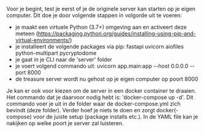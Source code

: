Voor je begint, test je eerst of je de originele server kan starten op je eigen computer. Dit doe je door volgende stappen in volgorde uit te voeren:
* je maakt een virtuele Python (3.7+) omgeving aan en activeert deze meteen (https://packaging.python.org/guides/installing-using-pip-and-virtual-environments/)
* je installeert de volgende packages via pip: fastapi uvicorn aiofiles python-multipart pycryptodome
* je gaat in je CLI naar de 'server' folder
* je voert volgend commando uit: uvicorn app.main:app --host 0.0.0.0 --port 8000
* de treasure server wordt nu gehost op je eigen computer op poort 8000

Je kan er ook voor kiezen om de server in een docker container te draaien. Het commando dat je daarvoor nodig hebt is: 'docker-compose up -d'. Dit commando voer je uit in de folder waar de docker-compose.yml zich bevindt (deze folder). Verder hoef je niets te doen en zorgt docker(-compose) voor de juiste setup (package installs etc.). In de YAML file kan je nakijken op welke poort je server zal luisteren.